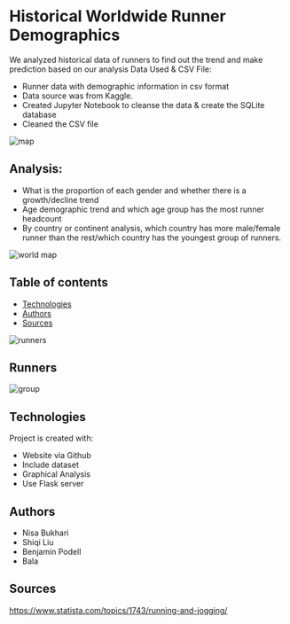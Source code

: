 # Historical Worldwide Runner Demographics

We analyzed historical data of runners to find out the trend and make prediction based on our analysis 
Data Used & CSV File:

* Runner data with demographic information in csv format 
* Data source was from Kaggle.
* Created Jupyter Notebook to cleanse the data & create the SQLite database
* Cleaned the CSV file

![map](https://user-images.githubusercontent.com/49736893/70659989-ce146700-1c26-11ea-819b-bd85db59d778.png)

## Analysis:
* What is the proportion of each gender and whether there is a growth/decline trend 
* Age demographic trend and which age group has the most runner headcount 
* By country or continent analysis, which country has more male/female runner than the rest/which country has the youngest group of runners.


![world map](https://user-images.githubusercontent.com/49736893/70659991-ce146700-1c26-11ea-99dd-a35ace7a8411.png)


## Table of contents
* [Technologies](#technologies)
* [Authors](#authors)
* [Sources](#sources)

![runners](https://user-images.githubusercontent.com/49736893/70659990-ce146700-1c26-11ea-8f62-ac3ba0168eb9.jpeg)

## Runners

![group](https://user-images.githubusercontent.com/49736893/70659988-ce146700-1c26-11ea-9645-e5e1046554e0.jpg)

	
## Technologies
Project is created with:
* Website via Github
* Include dataset
* Graphical Analysis
* Use Flask server 

## Authors
* Nisa Bukhari
* Shiqi Liu
* Benjamin Podell
* Bala

## Sources
https://www.statista.com/topics/1743/running-and-jogging/














